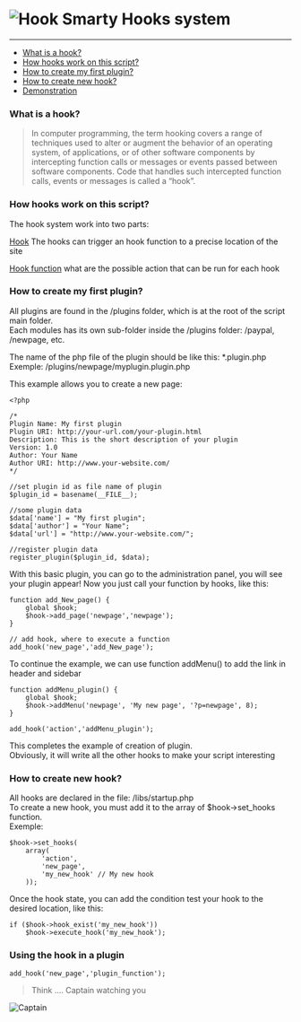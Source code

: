 ![Hook](http://www.veryicon.com/icon/preview/Movie%20&%20TV/Jolly%20Roger%20Vol.%202/Hook%20Icon.jpg) Smarty Hooks system 
=============

* * *

*   [What is a hook?](#what-is-a-hook "What is a hook?")
*   [How hooks work on this script?](#how-hooks-work-on-this-script "How hooks work on this script?")
*   [How to create my first plugin?](#how-to-create-my-first-plugin "How to create my first plugin?")
*   [How to create new hook?](#how-to-create-new-hook "How to create new hook?")
*   [Demonstration](#demonstration "Demonstration")

### What is a hook? ###

> In computer programming, the term hooking covers a range of techniques used to alter or augment the behavior of an operating system, of applications, or of other software components by intercepting function calls or messages or events passed between software components. Code that handles such intercepted function calls, events or messages is called a “hook”.

### How hooks work on this script? ###

The hook system work into two parts:

[Hook](https://github.com/atmoner/Smarty-hook/blob/master/libs/Hooks.class.php "Hook")
The hooks can trigger an hook function to a precise location of the site

[Hook function](https://github.com/atmoner/Smarty-hook/blob/master/libs/Hooks.functions.class.php "Hook function")
what are the possible action that can be run for each hook

### How to create my first plugin? ###

All plugins are found in the /plugins folder, which is at the root of the script main folder.  
Each modules has its own sub-folder inside the /plugins folder: /paypal, /newpage, etc.  

The name of the php file of the plugin should be like this: *.plugin.php  
Exemple: /plugins/newpage/myplugin.plugin.php  

This example allows you to create a new page:

    <?php

    /*
    Plugin Name: My first plugin
    Plugin URI: http://your-url.com/your-plugin.html
    Description: This is the short description of your plugin
    Version: 1.0
    Author: Your Name
    Author URI: http://www.your-website.com/
    */

    //set plugin id as file name of plugin
    $plugin_id = basename(__FILE__);

    //some plugin data
    $data['name'] = "My first plugin";
    $data['author'] = "Your Name";
    $data['url'] = "http://www.your-website.com/";

    //register plugin data
    register_plugin($plugin_id, $data);

With this basic plugin, you can go to the administration panel, you will see your plugin appear!
Now you just call your function by hooks, like this:

    function add_New_page() {
	    global $hook;
	    $hook->add_page('newpage','newpage');
    }

    // add hook, where to execute a function
    add_hook('new_page','add_New_page');


To continue the example, we can use function addMenu() to add the link in header and sidebar

    function addMenu_plugin() {
	    global $hook;
	    $hook->addMenu('newpage', 'My new page', '?p=newpage', 8); 
    }

    add_hook('action','addMenu_plugin');


This completes the example of creation of plugin.  
Obviously, it will write all the other hooks to make your script interesting  

### How to create new hook? ###

All hooks are declared in the file: /libs/startup.php  
To create a new hook, you must add it to the array of $hook->set_hooks function.  
Exemple:

    $hook->set_hooks(
    	array(
    		'action',
    		'new_page',
    		'my_new_hook' // My new hook
    	));


Once the hook state, you can add the condition test your hook to the desired location, like this:

    if ($hook->hook_exist('my_new_hook'))
    	$hook->execute_hook('my_new_hook'); 


### Using the hook in a plugin ###

    add_hook('new_page','plugin_function');


> Think .... Captain watching you

![Captain](http://www.broadwaymag.com/wp-content/uploads/2012/12/cffb42b8304_306x454.jpg)


